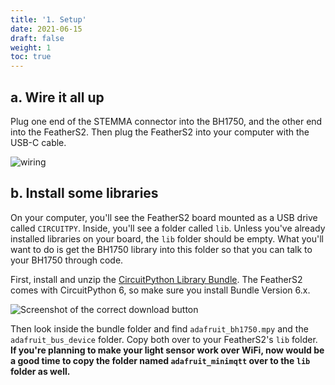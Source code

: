 ```yaml
---
title: '1. Setup'
date: 2021-06-15
draft: false
weight: 1
toc: true
---
```



## a. Wire it all up

Plug one end of the STEMMA connector into the BH1750, and the other end into the FeatherS2. Then plug the FeatherS2 into your computer with the USB-C cable.

![wiring](wiring.png)

## b. Install some libraries

On your computer, you'll see the FeatherS2 board mounted as a USB drive called `CIRCUITPY`. Inside, you'll see a folder called `lib`. Unless you've already installed libraries on your board, the `lib` folder should be empty. What you'll want to do is get the BH1750 library into this folder so that you can talk to your BH1750 through code.

First, install and unzip the [CircuitPython Library Bundle](https://circuitpython.org/libraries). The FeatherS2 comes with CircuitPython 6, so make sure you install Bundle Version 6.x.

![Screenshot of the correct download button](button.png)

Then look inside the bundle folder and find `adafruit_bh1750.mpy` and the `adafruit_bus_device` folder. Copy both over to your FeatherS2's `lib` folder. **If you're planning to make your light sensor work over WiFi, now would be a good time to copy the folder named `adafruit_minimqtt` over to the `lib` folder as well.**


